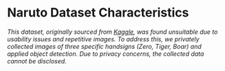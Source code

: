 # Naruto Dataset Characteristics

*This dataset, originally sourced from [Kaggle](https://www.kaggle.com/datasets/vikranthkanumuru/naruto-hand-sign-dataset), was found unsuitable due to usability issues and repetitive images. To address this, we privately collected images of three specific handsigns (Zero, Tiger, Boar) and applied object detection. Due to privacy concerns, the collected data cannot be disclosed.*

